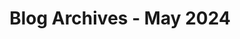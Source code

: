 ---
layout: category
title: "Blog Archives - May 2024" 
category: "year-2024"
lang: en
permalink: '/category/2024/05/'
pagination:
    enabled: true
    category: ["year-2024", "month-05"]
    permalink: /page/:num/
    locale: en
---